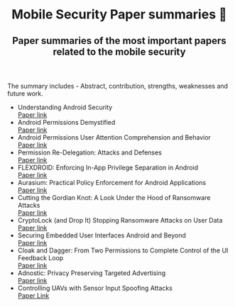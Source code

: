 <html>
  <header>
    <h1 title="Paper Summaries"> Mobile Security Paper summaries 📃</h1>
    <h2>Paper summaries of the most important papers related to the mobile security</h2>
  </header>
  
  <body>
  <p>The summary includes - Abstract, contribution, strengths, weaknesses and future work.</p>
    <ul>
      <li>Understanding Android Security</li>
      <a href="https://courses.cs.washington.edu/courses/cse484/14au/reading/android.pdf">Paper link</a>
      <li>Android Permissions Demystified</li>
      <a href="https://people.eecs.berkeley.edu/~dawnsong/papers/2011%20Android%20permissions%20demystified.pdf">Paper link</a>
      <li>Android Permissions User Attention Comprehension and Behavior</li>
      <a href="https://cups.cs.cmu.edu/soups/2012/proceedings/a3_Felt.pdf">Paper link</a>
      <li>Permission Re-Delegation: Attacks and Defenses</li>
      <a href="http://www.cs.columbia.edu/~lierranli/coms6998-10Spring2013/papers/perredel_usenixsec2011.pdf">Paper link</a>
      <li>FLEXDROID: Enforcing In-App Privilege Separation in Android</li>
      <a href="https://gts3.org/assets/papers/2016/seo:flexdroid.pdf">Paper link</a>
      <li>Aurasium: Practical Policy Enforcement for Android Applications</li>
      <a href="https://www.usenix.org/conference/usenixsecurity12/technical-sessions/presentation/xu_rubin">Paper link</a>
      <li>Cutting the Gordian Knot: A Look Under the Hood of Ransomware Attacks</li>
      <a href="https://seclab.ccs.neu.edu/static/publications/dimva2015ransomware.pdf">Paper link</a>
      <li>CryptoLock (and Drop It) Stopping Ransomware Attacks on User Data</li>
      <a href="https://ieeexplore.ieee.org/document/7536529/">Paper link</a>
      <li>Securing Embedded User Interfaces Android and Beyond</li>
      <a href="https://www.usenix.org/system/files/conference/usenixsecurity13/sec13-paper_roesner.pdf">Paper link</a>
      <li>Cloak and Dagger: From Two Permissions to Complete Control of the UI Feedback Loop</li>
      <a href="http://iisp.gatech.edu/sites/default/files/documents/ieee_sp17_cloak_and_dagger_final.pdf">Paper link</a>
      <li>Adnostic: Privacy Preserving Targeted Advertising</li>
      <a href="https://crypto.stanford.edu/adnostic/adnostic.pdf">Paper link</a>
      <li>Controlling UAVs with Sensor Input Spoofing Attacks</li>
      <a href="https://www.usenix.org/system/files/conference/woot16/woot16-paper-davidson.pdf">Paper Link</a>
    </ul>
  </body>
</html>
